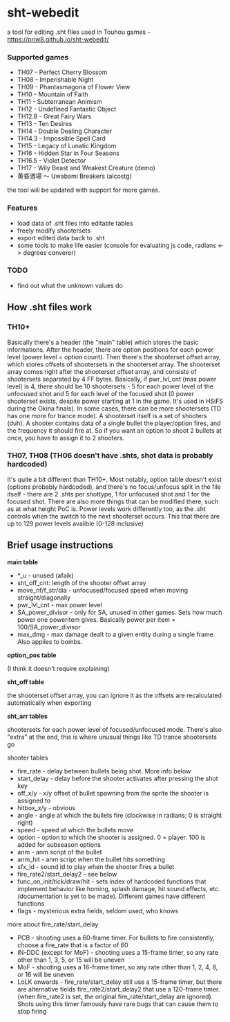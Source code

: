﻿# sht-webedit
a tool for editing .sht files used in Touhou games - https://priw8.github.io/sht-webedit/

### Supported games
- TH07 - Perfect Cherry Blossom
- TH08 - Imperishable Night
- TH09 - Phantasmagoria of Flower View
- TH10 - Mountain of Faith
- TH11 - Subterranean Animism
- TH12 - Undefined Fantastic Object
- TH12.8 - Great Fairy Wars
- TH13 - Ten Desires
- TH14 - Double Dealing Character
- TH14.3 - Impossible Spell Card
- TH15 - Legacy of Lunatic Kingdom
- TH16 - Hidden Star in Four Seasons
- TH16.5 - Violet Detector
- TH17 - Wily Beast and Weakest Creature (demo)
- 黄昏酒場 ～ Uwabami Breakers (alcostg)

the tool will be updated with support for more games.

### Features
- load data of .sht files into editable tables
- freely modify shootersets
- export edited data back to .sht
- some tools to make life easier (console for evaluating js code, radians <-> degrees converer)

### TODO
- find out what the unknown values do

## How .sht files work
### TH10+
Basically there's a header (the "main" table) which stores the basic informations. After the header, there are option positions for each power level (power level = option count). Then there's the shooterset offset array, which stores offsets of shootersets in the shooterset array. The shooterset array comes right after the shooterset offset array, and consists of shootersets separated by 4 FF bytes. Basically, if pwr_lvl_cnt (max power level) is 4, there should be 10 shootersets - 5 for each power level of the unfocused shot and 5 for each level of the focused shot (0 power shooterset exists, despite power starting at 1 in the game. It's used in HSiFS during the Okina finals). In some cases, there can be more shootersets (TD has one more for trance mode). A shooterset itself is a set of shooters (duh). A shooter contains data of a single bullet the player/option fires, and the frequency it should fire at. So if you want an option to shoot 2 bullets at once, you have to assign it to 2 shooters.

### TH07, TH08 (TH06 doesn't have .shts, shot data is probably hardcoded)
It's quite a bit different than TH10+. Most notably, option table doesn't exist (options probably hardcoded), and there's no focus/unfocus split in the file itself - there are 2 .shts per shottype, 1 for unfocused shot and 1 for the focused shot. There are also more things that can be modified there, such as at what height PoC is. Power levels work differently too, as the .sht controls when the switch to the next shooterset occurs. This that there are up to 129 power levels avalible (0-128 inclusive)

## Brief usage instructions
**main table**

- *_u - unused (afaik)
- sht\_off\_cnt: length of the shooter offset array
- move\_nf/f\_str/dia - unfocused/focused speed when moving straight/diagonally
- pwr\_lvl\_cnt - max power level
- SA_power_divisor - only for SA, unused in other games. Sets how much power one poweritem gives. Basically power per item = 100/SA_power_divisor
- max_dmg - max damage dealt to a given entity during a single frame. Also applies to bombs.

**option_pos table**

(I think it doesn't require explaining)

**sht_off table**

the shooterset offset array, you can ignore it as the offsets are recalculated automatically when exporting

**sht_arr tables**

shootersets for each power level of focused/unfocused mode. There's also "extra" at the end, this is where unusual things like TD trance shootersets go

shooter tables

- fire_rate - delay between bullets being shot. More info below
- start_delay - delay before the shooter activates after pressing the shot key
- off_x/y - x/y offset of bullet spawning from the sprite the shooter is assigned to
- hitbox_x/y - obvious
- angle - angle at which the bullets fire (clockwise in radians; 0 is straight right)
- speed - speed at which the bullets move
- option - option to which the shooter is assigned. 0 = player. 100 is added for subseason options
- anm - anm script of the bullet
- anm_hit - anm script when the bullet hits something
- sfx_id - sound id to play when the shooter fires a bullet
- fire_rate2/start_delay2 - see below
- func_on_init/tick/draw/hit - sets index of hardcoded functions that implement behavior like homing, splash damage, hit sound effects, etc. (documentation is yet to be made). Different games have different functions
- flags - mysterious extra fields, seldom used, who knows

more about fire_rate/start_delay

- PCB - shooting uses a 60-frame timer.  For bullets to fire consistently, choose a fire_rate that is a factor of 60
- IN-DDC (except for MoF) - shooting uses a 15-frame timer, so any rate other than 1, 3, 5, or 15 will be uneven
- MoF - shooting uses a 16-frame timer, so any rate other than 1, 2, 4, 8, or 16 will be uneven
- LoLK onwards - fire_rate/start_delay still use a 15-frame timer, but there are alternative fields fire_rate2/start_delay2 that use a 120-frame timer. (when fire_rate2 is set, the original fire_rate/start_delay are ignored).  Shots using this timer famously have rare bugs that can cause them to stop firing
